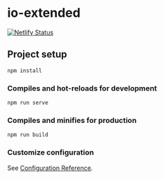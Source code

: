 # io-extended
[![Netlify Status](https://api.netlify.com/api/v1/badges/7166da36-3338-465a-b28b-e1ae1fce12c8/deploy-status)](https://app.netlify.com/sites/io-extended-universal/deploys)
## Project setup
```
npm install
```

### Compiles and hot-reloads for development
```
npm run serve
```

### Compiles and minifies for production
```
npm run build
```

### Customize configuration
See [Configuration Reference](https://cli.vuejs.org/config/).
